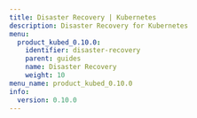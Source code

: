 ```yaml
---
title: Disaster Recovery | Kubernetes
description: Disaster Recovery for Kubernetes
menu:
  product_kubed_0.10.0:
    identifier: disaster-recovery
    parent: guides
    name: Disaster Recovery
    weight: 10
menu_name: product_kubed_0.10.0
info:
  version: 0.10.0
---
```


